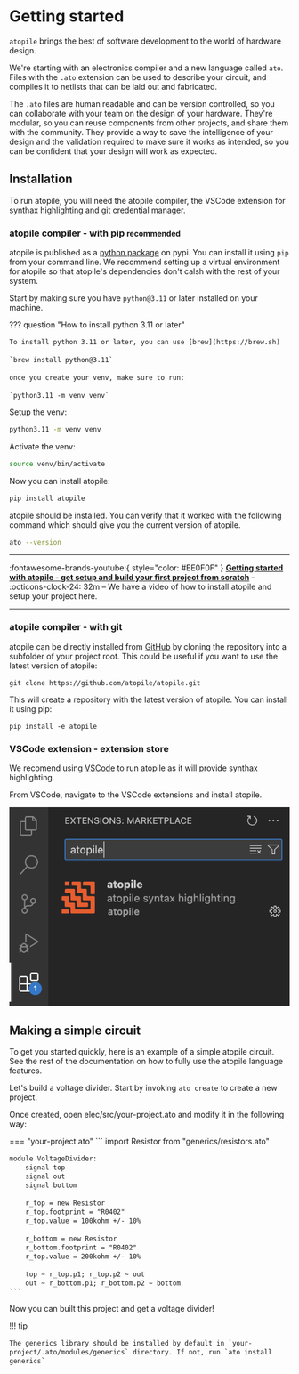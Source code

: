 # Getting started

`atopile` brings the best of software development to the world of hardware design.

We're starting with an electronics compiler and a new language called `ato`. Files with the `.ato` extension can be used to describe your circuit, and compiles it to netlists that can be laid out and fabricated.

The `.ato` files are human readable and can be version controlled, so you can collaborate with your team on the design of your hardware. They're modular, so you can reuse components from other projects, and share them with the community. They provide a way to save the intelligence of your design and the validation required to make sure it works as intended, so you can be confident that your design will work as expected.

## Installation

To run atopile, you will need the atopile compiler, the VSCode extension for synthax highlighting and git credential manager.

### atopile compiler - with pip <small>recommended</small>

atopile is published as a [python package](https://pypi.org/project/atopile/) on pypi. You can install it using `pip` from your command line. We recommend setting up a virtual environment for atopile so that atopile's dependencies don't calsh with the rest of your system.

Start by making sure you have `python@3.11` or later installed on your machine.

??? question "How to install python 3.11 or later"

    To install python 3.11 or later, you can use [brew](https://brew.sh)

    `brew install python@3.11`

    once you create your venv, make sure to run:

    `python3.11 -m venv venv`

Setup the venv:
``` sh
python3.11 -m venv venv
```
Activate the venv:
``` sh
source venv/bin/activate
```

Now you can install atopile:
``` sh
pip install atopile
```

atopile should be installed. You can verify that it worked with the following command which should give you the current version of atopile.
``` sh
ato --version
```
---

:fontawesome-brands-youtube:{ style="color: #EE0F0F" }
__[Getting started with atopile - get setup and build your first project from scratch]__ – :octicons-clock-24:
32m – We have a video of how to install atopile and setup your project here.

  [Getting started with atopile - get setup and build your first project from scratch]: https://www.youtube.com/watch?v=7aeZLlA_VYA

---

### atopile compiler - with git

atopile can be directly installed from [GitHub](https://github.com/atopile/atopile) by cloning the repository into a subfolder of your project root. This could be useful if you want to use the latest version of atopile:

```
git clone https://github.com/atopile/atopile.git
```
This will create a repository with the latest version of atopile. You can install it using pip:

```
pip install -e atopile
```

### VSCode extension - extension store

We recomend using [VSCode](https://code.visualstudio.com) to run atopile as it will provide synthax highlighting.

From VSCode, navigate to the VSCode extensions and install atopile.

![](assets/images/ato_extension.png)

## Making a simple circuit

To get you started quickly, here is an example of a simple atopile circuit. See the rest of the documentation on how to fully use the atopile language features.

Let's build a voltage divider. Start by invoking `ato create` to create a new project.

Once created, open elec/src/your-project.ato and modify it in the following way:

=== "your-project.ato"
    ```
    import Resistor from "generics/resistors.ato"

    module VoltageDivider:
        signal top
        signal out
        signal bottom

        r_top = new Resistor
        r_top.footprint = "R0402"
        r_top.value = 100kohm +/- 10%

        r_bottom = new Resistor
        r_bottom.footprint = "R0402"
        r_top.value = 200kohm +/- 10%

        top ~ r_top.p1; r_top.p2 ~ out
        out ~ r_bottom.p1; r_bottom.p2 ~ bottom
    ```

Now you can built this project and get a voltage divider!

!!! tip

    The generics library should be installed by default in `your-project/.ato/modules/generics` directory. If not, run `ato install generics`